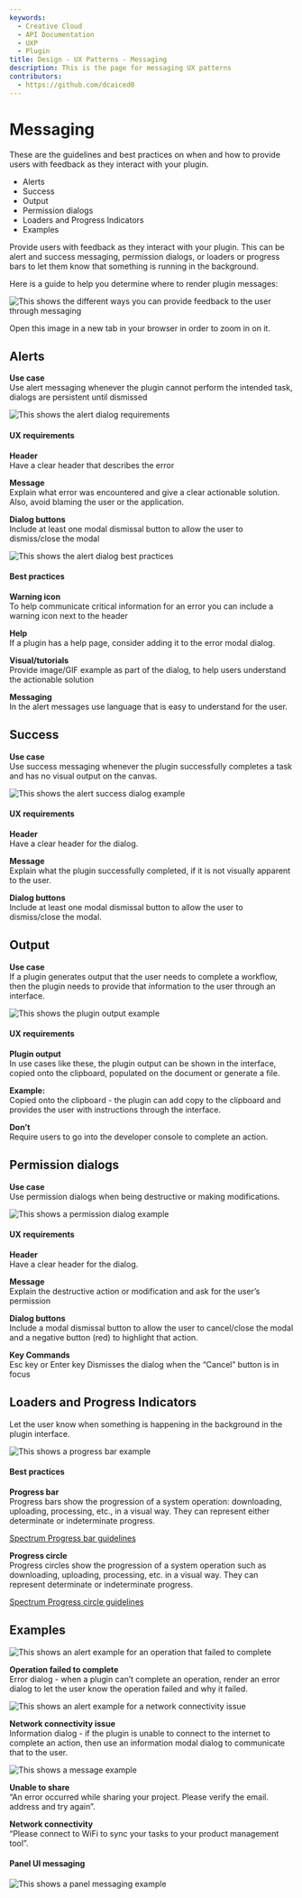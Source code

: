 ```yaml
---
keywords:
  - Creative Cloud
  - API Documentation
  - UXP
  - Plugin
title: Design - UX Patterns - Messaging
description: This is the page for messaging UX patterns 
contributors:
  - https://github.com/dcaiced0
---
```


# Messaging

These are the guidelines and best practices on when and how to provide users with feedback as they interact with your plugin.

* Alerts
* Success
* Output
* Permission dialogs
* Loaders and Progress Indicators
* Examples

Provide users with feedback as they interact with your plugin. This can be alert and success messaging, permission dialogs, or loaders or progress bars to let them know that something is running in the background. 

Here is a guide to help you determine where to render plugin messages:

![This shows the different ways you can provide feedback to the user through messaging](../ux-images/Messaging-1.png)

Open this image in a new tab in your browser in order to zoom in on it.

 

## Alerts

**Use case**  
Use alert messaging whenever the plugin cannot perform the intended task, dialogs are persistent until dismissed

![This shows the alert dialog requirements](../ux-images/Alert-Requirements.png)

#### UX requirements

**Header**  
Have a clear header that describes the error

**Message**  
Explain what error was encountered and give a clear actionable solution. Also, avoid blaming the user or the application.

**Dialog buttons**  
Include at least one modal dismissal button to allow the user to dismiss/close the modal

![This shows the alert dialog best practices](../ux-images/Alert-Recommendations.png)

#### Best practices

**Warning icon**  
To help communicate critical information for an error you can include a warning icon next to the header

**Help**  
If a plugin has a help page, consider adding it to the error modal dialog.

**Visual/tutorials**  
Provide image/GIF example as part of the dialog, to help users understand the actionable solution

**Messaging**  
In the alert messages use language that is easy to understand for the user.
 
 

## Success

**Use case**  
Use success messaging whenever the plugin successfully completes a task and has no visual output on the canvas.

![This shows the alert success dialog example](../ux-images/success-Requirements.png)

#### UX requirements

**Header**  
Have a clear header for the dialog.

**Message**   
Explain what the plugin successfully completed, if it is not visually apparent to the user.

**Dialog buttons**  
Include at least one modal dismissal button to allow the user to dismiss/close the modal.

 

## Output

**Use case**  
If a plugin generates output that the user needs to complete a workflow, then the plugin needs to provide that information to the user through an interface.

![This shows the plugin output example](../ux-images/Plugin-output.png)

#### UX requirements

**Plugin output**  
In use cases like these, the plugin output can be shown in the interface, copied onto the clipboard, populated on the document or generate a file.

**Example:**   
Copied onto the clipboard - the plugin can add copy to the clipboard and provides the user with instructions through the interface.

**Don’t**  
Require users to go into the developer console to complete an action.

 

## Permission dialogs

**Use case**  
Use permission dialogs when being destructive or making modifications.

![This shows a permission dialog example](../ux-images/Permission-dialog-example.png)

#### UX requirements

**Header**   
Have a clear header for the dialog.

**Message**  
Explain the destructive action or modification and ask for the user’s permission

**Dialog buttons**   
Include a modal dismissal button to allow the user to cancel/close the modal and a negative button (red) to highlight that action.

**Key Commands**   
Esc key or Enter key Dismisses the dialog when the “Cancel” button is in focus

 
  
## Loaders and Progress Indicators
Let the user know when something is happening in the background in the plugin interface. 

![This shows a progress bar example](../ux-images/progress-bar-example.png)


#### Best practices

**Progress bar**  
Progress bars show the progression of a system operation: downloading, uploading, processing, etc., in a visual way. They can represent either determinate or indeterminate progress.

[Spectrum Progress bar guidelines](https://spectrum.adobe.com/page/progress-bar/)

**Progress circle**  
Progress circles show the progression of a system operation such as downloading, uploading, processing, etc. in a visual way. They can represent determinate or indeterminate progress.

[Spectrum Progress circle guidelines](https://spectrum.adobe.com/page/progress-bar/)


## Examples

![This shows an alert example for an operation that failed to complete](../ux-images/Error-alert-example.png)

**Operation failed to complete**  
Error dialog - when a plugin can’t complete an operation, render an error dialog to let the user know the operation failed and why it failed.


![This shows an alert example for a network connectivity issue](../ux-images/Alert-Information-example-2.png)

**Network connectivity issue**  
Information dialog - if the plugin is unable to connect to the internet to complete an action, then use an information modal dialog to communicate that to the user.


![This shows a message example](../ux-images/Messaging-example.png)

**Unable to share**  
“An error occurred while sharing your project. Please verify the email. address and try again”.

**Network connectivity**  
“Please connect to WiFi to sync your tasks to your product management tool”.

#### Panel UI messaging

![This shows a panel messaging example](../ux-images/panel-messaging-example.png)
  


